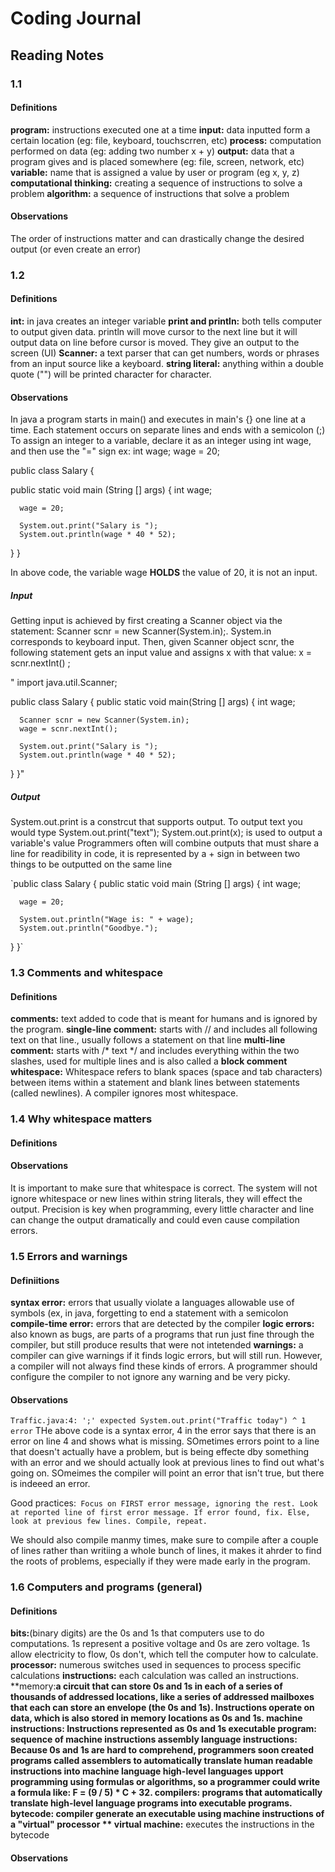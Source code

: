# Coding Journal
## Reading Notes
### 1.1
#### Definitions
**program:** instructions executed one at a time
**input:** data inputted form a certain location (eg: file, keyboard, touchscrren, etc)
**process:** computation performed on  data (eg: adding two number x + y)
**output:** data that a program gives and is placed somewhere (eg: file, screen, network, etc)
**variable:** name that is assigned a value by user or program (eg x, y, z)
**computational thinking:** creating a sequence of instructions to solve a problem
**algorithm:** a sequence of instructions that solve a problem
#### Observations
The order of instructions matter and can drastically change the desired output (or even create an error)

### 1.2
#### Definitions
**int:** in java creates an integer variable
**print and println:** both tells computer to output given data. println will move cursor to the next line but it will output data on line before cursor is moved.
They give an output to the screen (UI)
**Scanner:** a text parser that can get numbers, words or phrases from an input source like a keyboard. 
**string literal:** anything within a double quote ("") will be printed character for character.

#### Observations
In java a program starts in main() and executes in main's {} one line at a time.
Each statement occurs on separate lines and ends with a semicolon (;)
To assign an integer to a variable, declare it as an integer using int wage, and then use the "=" sign
ex: int wage;
    wage = 20;

  public class Salary {                       

  public static void main (String [] args) {
      int wage;

      wage = 20;                        

      System.out.print("Salary is ");       
      System.out.println(wage * 40 * 52);   
  }
}

In above code, the variable wage **HOLDS** the value of 20, it is not an input.

##### Input

Getting input is achieved by first creating a Scanner object via the statement: Scanner scnr = new Scanner(System.in);. System.in corresponds to keyboard input. Then, given Scanner object scnr, the following statement gets an input value and assigns x with that value: x = scnr.nextInt() ;

" import java.util.Scanner;

public class Salary {
   public static void main(String [] args) {
      int wage;

      Scanner scnr = new Scanner(System.in);
      wage = scnr.nextInt();

      System.out.print("Salary is ");
      System.out.println(wage * 40 * 52);
   }
}"


##### Output
System.out.print is a constrcut that supports output. To output text you would type System.out.print("text");
System.out.print(x); is used to output a variable's value
Programmers often will combine outputs that must share a line for readibility in code, it is represented by a + sign in between two things to be outputted on the same line

`public class Salary {
   public static void main (String [] args) {
      int wage;

      wage = 20;

      System.out.println("Wage is: " + wage); 
      System.out.println("Goodbye."); 
   }
}`

### 1.3 Comments and whitespace

#### Definitions
**comments:** text added to code that is meant for humans and is ignored by the program.
**single-line comment:** starts with // and includes all following text on that line., usually follows a statement on that line
**multi-line comment:** starts with /* text */ and includes everything within the two slashes, used for multiple lines and is also called a
    **block comment**
**whitespace:** Whitespace refers to blank spaces (space and tab characters) between items within a statement and blank lines between statements (called newlines).      A compiler ignores most whitespace.

### 1.4 Why whitespace matters
#### Definitions


#### Observations
It is important to make sure that whitespace is correct. The system will not ignore whitespace or new lines within string literals, they will effect the output.
Precision is key when programming, every little character and line can change the output dramatically and could even cause compilation errors.

### 1.5 Errors and warnings

#### Definiitions
**syntax error:** errors that usually violate a languages allowable use of symbols (ex, in java, forgetting to end a statement with a semicolon
**compile-time error:** errors that are detected by the compiler
**logic errors:** also known as bugs, are parts of a programs that run just fine through the compiler, but still produce results that were not intetended
**warnings:** a compiler can give warnings if it finds logic errors, but will still run. However, a compiler will not always find these kinds of errors. A programmer should configure the compiler to not ignore any warning and be very picky.

#### Observations
`Traffic.java:4: ';' expected
      System.out.print("Traffic today")
                                       ^
1 error`
THe above code is a syntax error, 4 in the error says that there is an error on line 4 and shows what is missing.
SOmetimes errors point to a line that doesn't actually have a problem, but is being effecte dby something with an error and we
should actually look at previous lines to find out what's going on. SOmeimes the compiler will point an error that isn't true, but there is indeeed
an error.

Good practices:`
Focus on FIRST error message, ignoring the rest.
Look at reported line of first error message. If error found, fix. Else, look at previous few lines.
Compile, repeat.`

We should also compile manmy times, make sure to compile after a couple of lines rather than writiing a whole bunch of lines, it makes it ahrder to find the roots of problems, especially if they were made early in the program.

### 1.6 Computers and programs (general)
#### Definitions
**bits:**(binary digits) are the 0s and 1s that  computers use to do computations. 1s represent a positive voltage and 0s are zero voltage. 
    1s allow electricity to flow, 0s don't, which tell the computer how to calculate.
**processor:** numerous switches used in sequences to process specific calculations
**instructions:** each calculation  was called an instructions.
**memory:**a circuit that can store 0s and 1s in each of a series of thousands of addressed locations, like a series of addressed mailboxes that each can store an envelope (the 0s and 1s). Instructions operate on data, which is also stored in memory locations as 0s and 1s.
**machine instructions:** Instructions represented as 0s and 1s
**executable program:** sequence of machine instructions
**assembly language instructions:** Because 0s and 1s are hard to comprehend, programmers soon created programs called assemblers to automatically translate human readable instructions into machine language
**high-level languages** upport programming using formulas or algorithms, so a programmer could write a formula like: F = (9 / 5) * C + 32.
**compilers:** programs that automatically translate high-level language programs into executable programs.
**bytecode:**  compiler generate an executable using machine instructions of a "virtual" processor
** virtual machine:** executes the instructions in the bytecode
#### Observations



